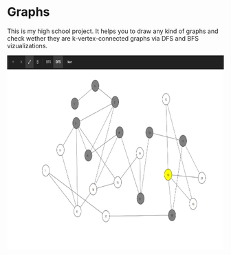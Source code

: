 # Graphs

This is my high school project. It helps you to draw any kind of graphs and check wether they are k-vertex-connected graphs via DFS and BFS vizualizations.

<p align="center">
  <img src="./screen.png" alt="Fourier Transform example"
       width="654" height="450">
</p>
